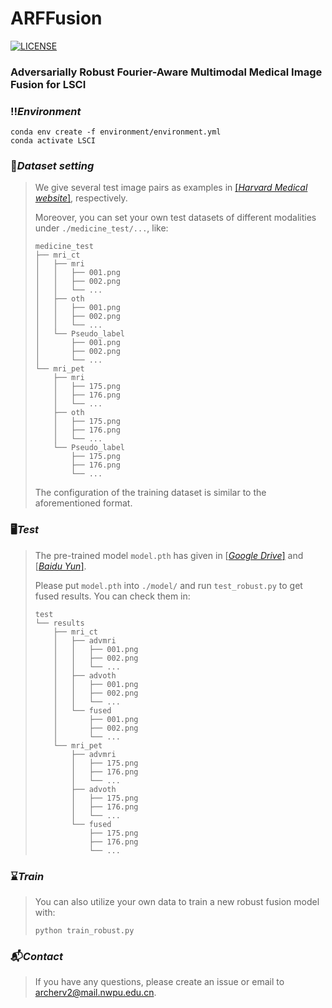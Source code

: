 # ARFFusion

[![LICENSE](https://img.shields.io/badge/License-MIT-green)](https://github.com/lok-18/IGNet/blob/master/LICENSE)

### Adversarially Robust Fourier-Aware Multimodal Medical Image Fusion for LSCI
### ‼️*Environment* 

```shell
conda env create -f environment/environment.yml
conda activate LSCI
```

### 📑*Dataset setting*
> We give several test image pairs as examples in [[*Harvard Medical website*]](http://www.med.harvard.edu/AANLIB/home.html), respectively.
>
> Moreover, you can set your own test datasets of different modalities under ```./medicine_test/...```, like:   
> ```
> medicine_test
> ├── mri_ct
> │   ├── mri
> │   │   ├── 001.png
> │   │   ├── 002.png
> │   │   └── ...
> │   ├── oth
> │   │   ├── 001.png
> │   │   ├── 002.png
> │   │   └── ...
> │   └── Pseudo_label
> │       ├── 001.png
> │       ├── 002.png
> │       └── ...
> └── mri_pet
>     ├── mri
>     │   ├── 175.png
>     │   ├── 176.png
>     │   └── ...
>     ├── oth
>     │   ├── 175.png
>     │   ├── 176.png
>     │   └── ...
>     └── Pseudo_label
>         ├── 175.png
>         ├── 176.png
>         └── ...
> ```
>
> The configuration of the training dataset is similar to the aforementioned format.

### 🖥️*Test*
> The pre-trained model `model.pth` has given in [[*Google Drive*\]](https://drive.google.com/file/d/1X1QneHZeQNwpDKhDWbGICBV4h79EvP4e/view?usp=drive_link) and [[*Baidu Yun*\]](https://pan.baidu.com/s/1UDEu_Mwkl0G8TnOO8KSLlQ?pwd=968k).
>
> Please put ```model.pth``` into ```./model/``` and run ```test_robust.py``` to get fused results. You can check them in:
> ```
> test
> └── results
>     ├── mri_ct
>     │   ├── advmri
>     │   │   ├── 001.png
>     │   │   ├── 002.png
>     │   │   └── ...
>     │   ├── advoth
>     │   │   ├── 001.png
>     │   │   ├── 002.png
>     │   │   └── ...
>     │   └── fused
>     │       ├── 001.png
>     │       ├── 002.png
>     │       └── ...
>     └── mri_pet
>         ├── advmri
>         │   ├── 175.png
>         │   ├── 176.png
>         │   └── ...
>         ├── advoth
>         │   ├── 175.png
>         │   ├── 176.png
>         │   └── ...
>         └── fused
>             ├── 175.png
>             ├── 176.png
>             └── ...

### ⌛*Train*
> You can also utilize your own data to train a new robust fusion model with: 
> ```shell
> python train_robust.py
> ```

### 📬*Contact*
> If you have any questions, please create an issue or email to archerv2@mail.nwpu.edu.cn.
